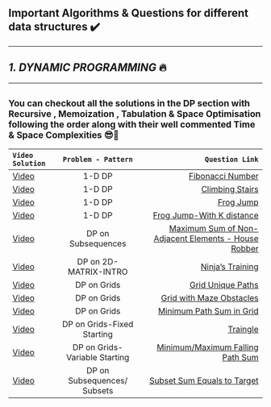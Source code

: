 ## Important Algorithms & Questions for different data structures ✔️
----
## *1. DYNAMIC PROGRAMMING* 🔥
----
## <sup>You can checkout all the solutions in the DP section with Recursive , Memoization , Tabulation & Space Optimisation following the order along with their well commented Time & Space Complexities 😎🚀</sup> 
| `Video Solution`  | `Problem - Pattern`  | `Question Link` | 
| :------------ |:---------------:| -----:| 
|   [Video](https://youtu.be/tyB0ztf0DNY )   | 1-D DP | [Fibonacci Number](https://leetcode.com/problems/fibonacci-number/) |
| [Video](https://youtu.be/mLfjzJsN8us )   | 1-D DP | [Climbing Stairs](https://leetcode.com/problems/fibonacci-number/)  |
|  [Video](https://youtu.be/EgG3jsGoPvQ)   | 1-D DP | [Frog Jump](https://bit.ly/3t1Sjyx)  |
|  [Video](https://youtu.be/Kmh3rhyEtB8)   | 1-D DP | [Frog Jump-With K distance](https://www.youtube.com/redirect?event=video_description&redir_token=QUFFLUhqbUxtRy1pOXU1WmpjRDhCcUJxSGlKSEkxMWthQXxBQ3Jtc0tsNUtiVUNsdFNmQlA1N3pmRGh6N1kyUk5Ic2pkRlgyZEd6SjEyRmpWWTNhalktT3VJZXYzRWZMN1pYQVFjb013VUxqN1JMTEp2UHA2WFRMZklzdTVoRnhsQlpMZkhkOW0xdVgtRGc2ZGI4c2J3MWhjMA&q=https%3A%2F%2Fatcoder.jp%2Fcontests%2Fdp%2Ftasks%2Fdp_b&v=Kmh3rhyEtB8)  |
|  [Video](https://youtu.be/GrMBfJNk_NY)   | DP on Subsequences | [Maximum Sum of Non-Adjacent Elements - House Robber](https://leetcode.com/problems/house-robber/)  |
|  [Video](https://youtu.be/AE39gJYuRog)   | DP on 2D-MATRIX-INTRO | [Ninja’s Training ](https://www.codingninjas.com/codestudio/problems/ninja-s-training_3621003?source=youtube&campaign=striver_dp_videos&utm_source=youtube&utm_medium=affiliate&utm_campaign=striver_dp_videos)  |
|  [Video](https://youtu.be/sdE0A2Oxofw)   |  DP on Grids| [Grid Unique Paths](https://leetcode.com/problems/unique-paths/)  |
|  [Video](https://youtu.be/TmhpgXScLyY)   |  DP on Grids| [Grid with Maze Obstacles](https://leetcode.com/problems/unique-paths-ii/)  |
|  [Video](https://youtu.be/_rgTlyky1uQ)   |  DP on Grids| [Minimum Path Sum in Grid](https://leetcode.com/problems/minimum-path-sum/)  |
|  [Video](https://youtu.be/SrP-PiLSYC0)   |  DP on Grids-Fixed Starting| [Traingle](https://leetcode.com/problems/triangle/)  |
|  [Video](https://youtu.be/N_aJ5qQbYA0)   |  DP on Grids-Variable Starting| [Minimum/Maximum Falling Path Sum](https://leetcode.com/problems/minimum-falling-path-sum/)  |
|  [Video](https://youtu.be/fWX9xDmIzRI)   |  DP on Subsequences/ Subsets| [Subset Sum Equals to Target](https://www.codingninjas.com/codestudio/problems/subset-sum-equal-to-k_1550954?leftPanelTab=1)  |


